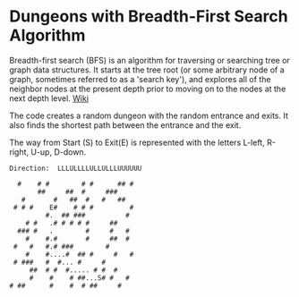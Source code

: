 # Dungeons with Breadth-First Search Algorithm


Breadth-first search (BFS) is an algorithm for traversing or searching tree or graph data structures. It starts at the tree root (or some arbitrary node of a graph, sometimes referred to as a 'search key'), and explores all of the neighbor nodes at the present depth prior to moving on to the nodes at the next depth level. [Wiki](https://en.wikipedia.org/wiki/Breadth-first_search)

The code creates a random dungeon with the random entrance and exits. It also finds the shortest path between the entrance and the exit.

The way from Start (S) to Exit(E) is represented with the letters L-left, R-right, U-up, D-down.



```
Direction:  LLLULLLLULLULLLUUUUUU

  #    # #        # #      ## #
       ##     ##  #     ###   
   #       #   ##  #   #   ## 
 # # #    E#    # # #         #
         #.  ## ###          #
    # #   .# # # # #     ##   
  ### #   .        #     #   #
    #    #.#       #     ##  #
 #   #   #.# ###        #     
    #    #....#  ## #     #   #
 # ###   #  #... #     #      
     ##  # #  #..... # #  #   
     #    #    # ##...S# #   #
# ##      #    #  # ##     #  
  ```
